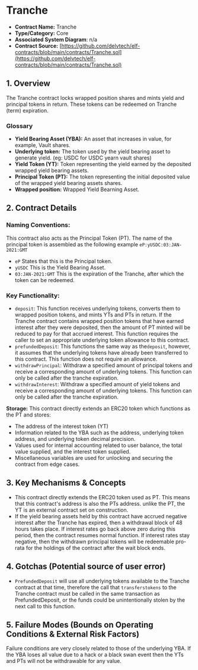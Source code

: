 # Tranche

* **Contract Name:** Tranche
* **Type/Category:** Core
* **Associated System Diagram**: n/a
* **Contract Source:** [https://github.com/delvtech/elf-contracts/blob/main/contracts/Tranche.sol](https://github.com/delvtech/elf-contracts/blob/main/contracts/Tranche.sol)

## 1. Overview

The Tranche contract locks wrapped position shares and mints yield and principal tokens in return. These tokens can be redeemed on Tranche (term) expiration.

### **Glossary**

* **Yield Bearing Asset (YBA):** An asset that increases in value, for example, Vault shares.
* **Underlying token:** The token used by the yield bearing asset to generate yield. (eg: USDC for USDC yearn vault shares)
* **Yield Token (YT):** Token representing the yield earned by the deposited wrapped yield bearing assets.
* **Principal Token (PT):** The token representing the initial deposited value of the wrapped yield bearing assets shares.
* **Wrapped position:** Wrapped Yield Bearning Asset.

## 2. Contract Details

### **Naming Conventions:**

This contract also acts as the Principal Token (PT). The name of the principal token is assembled as the following example `eP:yUSDC:03:JAN-2021:GMT`

* `eP` States that this is the Principal token.
* `yUSDC` This is the Yield Bearing Asset.
* `03:JAN-2021:GMT` This is the expiration of the Tranche, after which the token can be redeemed.

### **Key Functionality:**

* `deposit`: This function receives underlying tokens, converts them to wrapped position tokens, and mints YTs and PTs in return. If the Tranche contract contains wrapped position tokens that have earned interest after they were deposited, then the amount of PT minted will be reduced to pay for that accrued interest. This function requires the caller to set an appropriate underlying token allowance to this contract.
* `prefundedDeposit`: This functions the same way as the`deposit`, however, it assumes that the underlying tokens have already been transferred to this contract. This function does not require an allowance.
* `withdrawPrincipal`: Withdraw a specified amount of principal tokens and receive a corresponding amount of underlying tokens. This function can only be called after the tranche expiration.
* `withdrawInterest`: Withdraw a specified amount of yield tokens and receive a corresponding amount of underlying tokens. This function can only be called after the tranche expiration.

**Storage:** This contract directly extends an ERC20 token which functions as the PT and stores:

* The address of the interest token (YT)
* Information related to the YBA such as the address, underlying token address, and underlying token decimal precision.
* Values used for internal accounting related to user balance, the total value supplied, and the interest token supplied.
* Miscellaneous variables are used for unlocking and securing the contract from edge cases.

## 3. Key Mechanisms & Concepts

* This contract directly extends the ERC20 token used as PT. This means that this contract's address is also the PTs address. unlike the PT, the YT is an external contract set on construction.
* If the yield bearing assets held by this contract have accrued negative interest after the Tranche has expired, then a withdrawal block of 48 hours takes place. If interest rates go back above zero during this period, then the contract resumes normal function. If interest rates stay negative, then the withdrawn principal tokens will be redeemable pro-rata for the holdings of the contract after the wait block ends.

## 4. Gotchas (Potential source of user error)

* `PrefundedDeposit` will use all underlying tokens available to the Tranche contract at that time, therefore the call that `transferstokens` to the Tranche contract must be called in the same transaction as PrefundedDeposit, or the funds could be unintentionally stolen by the next call to this function.

## 5. Failure Modes (Bounds on Operating Conditions & External Risk Factors)

Failure conditions are very closely related to those of the underlying YBA. If the YBA loses all value due to a hack or a black swan event then the YTs and PTs will not be withdrawable for any value.
